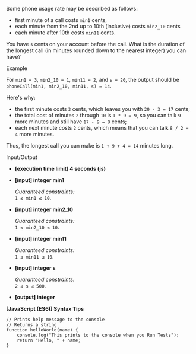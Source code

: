 Some phone usage rate may be described as follows:

- first minute of a call costs `min1` cents,
- each minute from the 2nd up to 10th (inclusive) costs `min2_10` cents
- each minute after 10th costs `min11` cents.

You have `s` cents on your account before the call. What is the duration of the
longest call (in minutes rounded down to the nearest integer) you can have?

Example

For `min1 = 3`, `min2_10 = 1`, `min11 = 2`, and `s = 20`, the output should be  
`phoneCall(min1, min2_10, min11, s) = 14`.

Here's why:

- the first minute costs `3` cents, which leaves you with `20 - 3 = 17` cents;
- the total cost of minutes `2` through `10` is `1 * 9 = 9`, so you can talk `9`
  more minutes and still have `17 - 9 = 8` cents;
- each next minute costs `2` cents, which means that you can talk `8 / 2 = 4`
  more minutes.

Thus, the longest call you can make is `1 + 9 + 4 = 14` minutes long.

Input/Output

- **\[execution time limit\] 4 seconds (js)**

- **\[input\] integer min1**

  _Guaranteed constraints:_  
  `1 ≤ min1 ≤ 10`.

- **\[input\] integer min2_10**

  _Guaranteed constraints:_  
  `1 ≤ min2_10 ≤ 10`.

- **\[input\] integer min11**

  _Guaranteed constraints:_  
  `1 ≤ min11 ≤ 10`.

- **\[input\] integer s**

  _Guaranteed constraints:_  
  `2 ≤ s ≤ 500`.

- **\[output\] integer**

**\[JavaScript (ES6)\] Syntax Tips**

    // Prints help message to the console
    // Returns a string
    function helloWorld(name) {
        console.log("This prints to the console when you Run Tests");
        return "Hello, " + name;
    }
